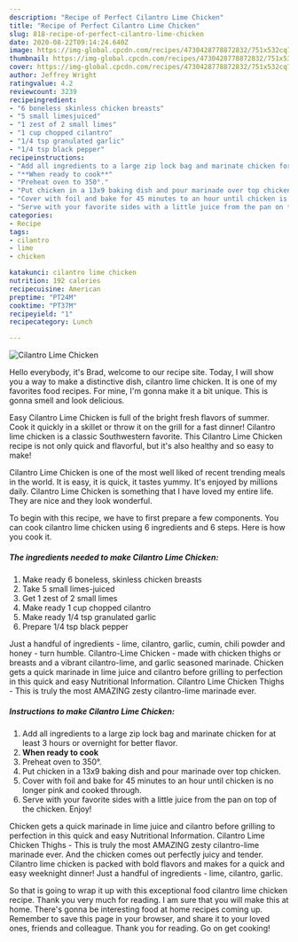 ```yaml
---
description: "Recipe of Perfect Cilantro Lime Chicken"
title: "Recipe of Perfect Cilantro Lime Chicken"
slug: 818-recipe-of-perfect-cilantro-lime-chicken
date: 2020-08-22T09:14:24.640Z
image: https://img-global.cpcdn.com/recipes/4730428778872832/751x532cq70/cilantro-lime-chicken-recipe-main-photo.jpg
thumbnail: https://img-global.cpcdn.com/recipes/4730428778872832/751x532cq70/cilantro-lime-chicken-recipe-main-photo.jpg
cover: https://img-global.cpcdn.com/recipes/4730428778872832/751x532cq70/cilantro-lime-chicken-recipe-main-photo.jpg
author: Jeffrey Wright
ratingvalue: 4.2
reviewcount: 3239
recipeingredient:
- "6 boneless skinless chicken breasts"
- "5 small limesjuiced"
- "1 zest of 2 small limes"
- "1 cup chopped cilantro"
- "1/4 tsp granulated garlic"
- "1/4 tsp black pepper"
recipeinstructions:
- "Add all ingredients to a large zip lock bag and marinate chicken for at least 3 hours or overnight for better flavor."
- "**When ready to cook**"
- "Preheat oven to 350°."
- "Put chicken in a 13x9 baking dish and pour marinade over top chicken."
- "Cover with foil and bake for 45 minutes to an hour until chicken is no longer pink and cooked through."
- "Serve with your favorite sides with a little juice from the pan on top of the chicken. Enjoy!"
categories:
- Recipe
tags:
- cilantro
- lime
- chicken

katakunci: cilantro lime chicken 
nutrition: 192 calories
recipecuisine: American
preptime: "PT24M"
cooktime: "PT37M"
recipeyield: "1"
recipecategory: Lunch

---
```



![Cilantro Lime Chicken](https://img-global.cpcdn.com/recipes/4730428778872832/751x532cq70/cilantro-lime-chicken-recipe-main-photo.jpg)

Hello everybody, it's Brad, welcome to our recipe site. Today, I will show you a way to make a distinctive dish, cilantro lime chicken. It is one of my favorites food recipes. For mine, I'm gonna make it a bit unique. This is gonna smell and look delicious.

Easy Cilantro Lime Chicken is full of the bright fresh flavors of summer. Cook it quickly in a skillet or throw it on the grill for a fast dinner! Cilantro lime chicken is a classic Southwestern favorite. This Cilantro Lime Chicken recipe is not only quick and flavorful, but it&#39;s also healthy and so easy to make!

Cilantro Lime Chicken is one of the most well liked of recent trending meals in the world. It is easy, it is quick, it tastes yummy. It's enjoyed by millions daily. Cilantro Lime Chicken is something that I have loved my entire life. They are nice and they look wonderful.


To begin with this recipe, we have to first prepare a few components. You can cook cilantro lime chicken using 6 ingredients and 6 steps. Here is how you cook it.

<!--inarticleads1-->

##### The ingredients needed to make Cilantro Lime Chicken:

1. Make ready 6 boneless, skinless chicken breasts
1. Take 5 small limes-juiced
1. Get 1 zest of 2 small limes
1. Make ready 1 cup chopped cilantro
1. Make ready 1/4 tsp granulated garlic
1. Prepare 1/4 tsp black pepper


Just a handful of ingredients - lime, cilantro, garlic, cumin, chili powder and honey - turn humble. Cilantro-Lime Chicken - made with chicken thighs or breasts and a vibrant cilantro-lime, and garlic seasoned marinade. Chicken gets a quick marinade in lime juice and cilantro before grilling to perfection in this quick and easy Nutritional Information. Cilantro Lime Chicken Thighs - This is truly the most AMAZING zesty cilantro-lime marinade ever. 

<!--inarticleads2-->

##### Instructions to make Cilantro Lime Chicken:

1. Add all ingredients to a large zip lock bag and marinate chicken for at least 3 hours or overnight for better flavor.
1. **When ready to cook**
1. Preheat oven to 350°.
1. Put chicken in a 13x9 baking dish and pour marinade over top chicken.
1. Cover with foil and bake for 45 minutes to an hour until chicken is no longer pink and cooked through.
1. Serve with your favorite sides with a little juice from the pan on top of the chicken. Enjoy!


Chicken gets a quick marinade in lime juice and cilantro before grilling to perfection in this quick and easy Nutritional Information. Cilantro Lime Chicken Thighs - This is truly the most AMAZING zesty cilantro-lime marinade ever. And the chicken comes out perfectly juicy and tender. Cilantro lime chicken is packed with bold flavors and makes for a quick and easy weeknight dinner! Just a handful of ingredients - lime, cilantro, garlic. 

So that is going to wrap it up with this exceptional food cilantro lime chicken recipe. Thank you very much for reading. I am sure that you will make this at home. There's gonna be interesting food at home recipes coming up. Remember to save this page in your browser, and share it to your loved ones, friends and colleague. Thank you for reading. Go on get cooking!
